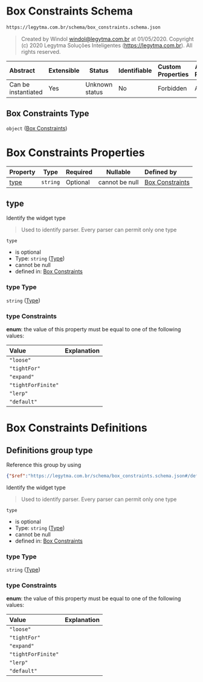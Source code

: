 # Box Constraints Schema

```txt
https://legytma.com.br/schema/box_constraints.schema.json
```




> Created by Windol [windol@legytma.com.br](mailto:windol@legytma.com.br) at 01/05/2020.
> Copyright (c) 2020 Legytma Soluções Inteligentes (<https://legytma.com.br>). All rights reserved.
>

| Abstract            | Extensible | Status         | Identifiable | Custom Properties | Additional Properties | Access Restrictions | Defined In                                                                                  |
| :------------------ | ---------- | -------------- | ------------ | :---------------- | --------------------- | ------------------- | ------------------------------------------------------------------------------------------- |
| Can be instantiated | Yes        | Unknown status | No           | Forbidden         | Allowed               | none                | [box_constraints.schema.json](../schema/box_constraints.schema.json "open original schema") |

## Box Constraints Type

`object` ([Box Constraints](box_constraints.md))

# Box Constraints Properties

| Property      | Type     | Required | Nullable       | Defined by                                                                                                                              |
| :------------ | -------- | -------- | -------------- | :-------------------------------------------------------------------------------------------------------------------------------------- |
| [type](#type) | `string` | Optional | cannot be null | [Box Constraints](box_constraints-properties-type.md "https&#x3A;//legytma.com.br/schema/box_constraints.schema.json#/properties/type") |

## type

Identify the widget type


> Used to identify parser. Every parser can permit only one type
>

`type`

-   is optional
-   Type: `string` ([Type](box_constraints-properties-type.md))
-   cannot be null
-   defined in: [Box Constraints](box_constraints-properties-type.md "https&#x3A;//legytma.com.br/schema/box_constraints.schema.json#/properties/type")

### type Type

`string` ([Type](box_constraints-properties-type.md))

### type Constraints

**enum**: the value of this property must be equal to one of the following values:

| Value              | Explanation |
| :----------------- | ----------- |
| `"loose"`          |             |
| `"tightFor"`       |             |
| `"expand"`         |             |
| `"tightForFinite"` |             |
| `"lerp"`           |             |
| `"default"`        |             |

# Box Constraints Definitions

## Definitions group type

Reference this group by using

```json
{"$ref":"https://legytma.com.br/schema/box_constraints.schema.json#/definitions/type"}
```

Identify the widget type


> Used to identify parser. Every parser can permit only one type
>

`type`

-   is optional
-   Type: `string` ([Type](box_constraints-definitions-type.md))
-   cannot be null
-   defined in: [Box Constraints](box_constraints-definitions-type.md "https&#x3A;//legytma.com.br/schema/box_constraints.schema.json#/definitions/type")

### type Type

`string` ([Type](box_constraints-definitions-type.md))

### type Constraints

**enum**: the value of this property must be equal to one of the following values:

| Value              | Explanation |
| :----------------- | ----------- |
| `"loose"`          |             |
| `"tightFor"`       |             |
| `"expand"`         |             |
| `"tightForFinite"` |             |
| `"lerp"`           |             |
| `"default"`        |             |
